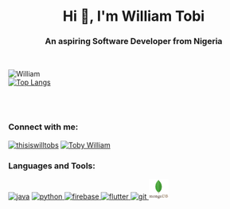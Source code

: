 <h1 align="center">Hi 👋, I'm William Tobi</h1>
<h3 align="center">An aspiring Software Developer from Nigeria</h3>

<br>


![William](https://github-readme-stats.vercel.app/api?username=Williamtobs&show_icons=true&theme=blue-green)
<br>
[![Top Langs](https://github-readme-stats.vercel.app/api/top-langs/?username=Williamtobs&layout=compact&theme=blue-green)](https://github.com/Williamtobs/github-readme-stats)

<br>
<br>
<h3 align="left">Connect with me:</h3>
<p align="left">
<a href="https://twitter.com/thisiswilltobs" target="blank"><img align="center" src="https://cdn.jsdelivr.net/npm/simple-icons@3.0.1/icons/twitter.svg" alt="thisiswilltobs" height="30" width="40" /></a>
<a href="https://www.linkedin.com/in/toby-william-806a341aa/" target="blank"><img align="center" src="https://cdn.jsdelivr.net/npm/simple-icons@3.0.1/icons/linkedin.svg" alt="Toby William" height="30" width="40" /></a>
</p>

<h3 align="left">Languages and Tools:</h3>
<p align="left"> <a href ="https://www.java.com/en/" target ="_blank"> <img src="https://www.vectorlogo.zone/logos/java/java-icon.svg" alt="java" width="40" height="40"/></a> <a href ="https://www.python.org/" target ="_blank"> <img src="https://www.vectorlogo.zone/logos/python/python-icon.svg" alt="python" width="40" height="40"/> </a> <a href="https://firebase.google.com/" target="_blank"> <img src="https://www.vectorlogo.zone/logos/firebase/firebase-icon.svg" alt="firebase" width="40" height="40"/> </a> <a href="https://flutter.dev" target="_blank"> <img src="https://www.vectorlogo.zone/logos/flutterio/flutterio-icon.svg" alt="flutter" width="40" height="40"/> </a> <a href="https://git-scm.com/" target="_blank"> <img src="https://www.vectorlogo.zone/logos/git-scm/git-scm-icon.svg" alt="git" width="40" height="40"/> </a> <a href="https://www.mongodb.com/" target="_blank"> <img src="https://raw.githubusercontent.com/devicons/devicon/master/icons/mongodb/mongodb-original-wordmark.svg" alt="mongodb" width="40" height="40"/> </a> </p>

<!--
<p align= "center">
<img src="https://github-readme-stats.vercel.app/api/top-langs?username=williamtobs&show_icons=true&theme=merko&title_color=19cc91&text_color=19cc91&locale=en&layout=compact" alt="williamtobs" />
-->
